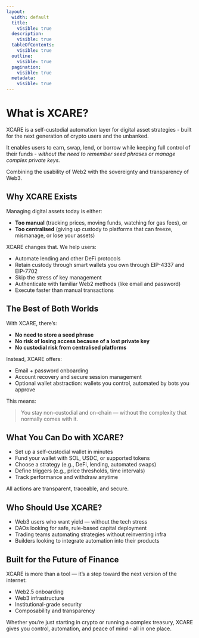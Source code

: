 ```yaml
---
layout:
  width: default
  title:
    visible: true
  description:
    visible: true
  tableOfContents:
    visible: true
  outline:
    visible: true
  pagination:
    visible: true
  metadata:
    visible: true
---
```


# What is XCARE?

XCARE is a self-custodial automation layer for digital asset strategies - built for the next generation of crypto users and the unbanked.

It enables users to earn, swap, lend, or borrow while keeping full control of their funds - _without the need to remember seed phrases or manage complex private keys._

Combining the usability of Web2 with the sovereignty and transparency of Web3.

## **Why** XCARE **Exists**

Managing digital assets today is either:

* **Too manual** (tracking prices, moving funds, watching for gas fees), or
* **Too centralised** (giving up custody to platforms that can freeze, mismanage, or lose your assets)

XCARE changes that. We help users:

* Automate lending and other DeFi protocols
* Retain custody through smart wallets you own through EIP-4337 and EIP-7702
* Skip the stress of key management
* Authenticate with familiar Web2 methods (like email and password)
* Execute faster than manual transactions

## **The Best of Both Worlds**

With XCARE, there’s:

* **No need to store a seed phrase**
* **No risk of losing access because of a lost private key**
* **No custodial risk from centralised platforms**

Instead, XCARE offers:

* Email + password onboarding
* Account recovery and secure session management
* Optional wallet abstraction: wallets you control, automated by bots you approve

This means:

> You stay non-custodial and on-chain — without the complexity that normally comes with it.

## **What You Can Do with** XCAR&#x45;**?**

* Set up a self-custodial wallet in minutes
* Fund your wallet with SOL, USDC, or supported tokens
* Choose a strategy (e.g., DeFi, lending, automated swaps)
* Define triggers (e.g., price thresholds, time intervals)
* Track performance and withdraw anytime

All actions are transparent, traceable, and secure.

## **Who Should Use** XCAR&#x45;**?**

* Web3 users who want yield — without the tech stress
* DAOs looking for safe, rule-based capital deployment
* Trading teams automating strategies without reinventing infra
* Builders looking to integrate automation into their products

## **Built for the Future of Finance**

XCARE is more than a tool — it’s a step toward the next version of the internet:

* Web2.5 onboarding
* Web3 infrastructure
* Institutional-grade security
* Composability and transparency

Whether you’re just starting in crypto or running a complex treasury, XCARE gives you control, automation, and peace of mind - all in one place.
